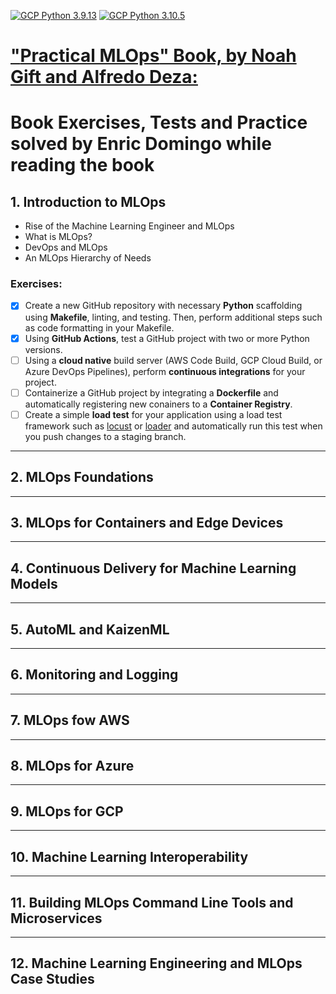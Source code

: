 [![GCP Python 3.9.13](https://github.com/enricd/PracticalMLOps/actions/workflows/gcp_python_39.yml/badge.svg)](https://github.com/enricd/PracticalMLOps/actions/workflows/gcp_python_39.yml)
[![GCP Python 3.10.5](https://github.com/enricd/PracticalMLOps/actions/workflows/gcp_python_310.yml/badge.svg)](https://github.com/enricd/PracticalMLOps/actions/workflows/gcp_python_310.yml)

# <u>"**Practical MLOps**" Book, by Noah Gift and Alfredo Deza:</u>
# Book Exercises, Tests and Practice solved by Enric Domingo while reading the book

## 1. Introduction to MLOps
- Rise of the Machine Learning Engineer and MLOps
- What is MLOps?
- DevOps and MLOps
- An MLOps Hierarchy of Needs

### **Exercises:**
- [x] Create a new GitHub repository with necessary **Python** scaffolding using **Makefile**, linting, and testing. Then, perform additional steps such as code formatting in your Makefile.
- [x] Using **GitHub Actions**, test a GitHub project with two or more Python versions.
- [ ] Using a **cloud native** build server (AWS Code Build, GCP Cloud Build, or Azure DevOps Pipelines), perform **continuous integrations** for your project.
- [ ] Containerize a GitHub project by integrating a **Dockerfile** and automatically registering new conainers to a **Container Registry**.
- [ ] Create a simple **load test** for your application using a load test framework such as [locust](https://locust.io) or [loader](https://loader.io) and automatically run this test when you push changes to a staging branch.

---

## 2. MLOps Foundations

---

## 3. MLOps for Containers and Edge Devices

---

## 4. Continuous Delivery for Machine Learning Models

---

## 5. AutoML and KaizenML

---

## 6. Monitoring and Logging

---

## 7. MLOps fow AWS

---

## 8. MLOps for Azure

---

## 9. MLOps for GCP

---

## 10. Machine Learning Interoperability

---

## 11. Building MLOps Command Line Tools and Microservices

---

## 12. Machine Learning Engineering and MLOps Case Studies

